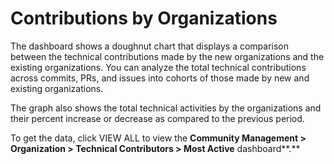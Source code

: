 # Contributions by Organizations

The dashboard shows a doughnut chart that displays a comparison between the technical contributions made by the new organizations and the existing organizations. You can analyze the total technical contributions across commits, PRs, and issues into cohorts of those made by new and existing organizations.

The graph also shows the total technical activities by the organizations and their percent increase or decrease as compared to the previous period.

To get the data, click VIEW ALL to view the **Community Management > Organization > Technical Contributors > Most Active** dashboard**.**&#x20;
